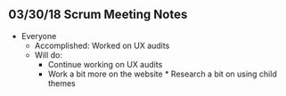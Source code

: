 ## 03/30/18 Scrum Meeting Notes

* Everyone
    * Accomplished: Worked on UX audits
    * Will do: 
         * Continue working on UX audits
         * Work a bit more on the website
               * Research a bit on using child themes
